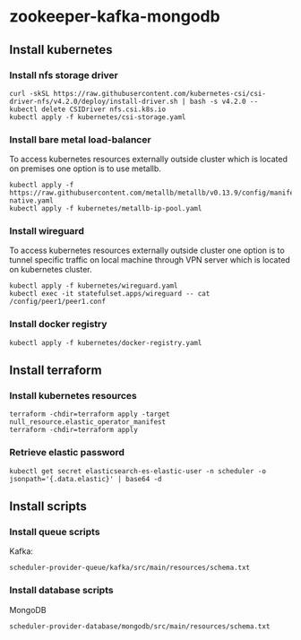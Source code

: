 # zookeeper-kafka-mongodb

## Install kubernetes

### Install nfs storage driver
```
curl -skSL https://raw.githubusercontent.com/kubernetes-csi/csi-driver-nfs/v4.2.0/deploy/install-driver.sh | bash -s v4.2.0 --
kubectl delete CSIDriver nfs.csi.k8s.io
kubectl apply -f kubernetes/csi-storage.yaml
```

### Install bare metal load-balancer
To access kubernetes resources externally outside cluster which is located on premises one option is to use metallb.
```
kubectl apply -f https://raw.githubusercontent.com/metallb/metallb/v0.13.9/config/manifests/metallb-native.yaml
kubectl apply -f kubernetes/metallb-ip-pool.yaml
```

### Install wireguard
To access kubernetes resources externally outside cluster one option is to tunnel specific traffic on local machine through VPN server which is located on kubernetes cluster.
```
kubectl apply -f kubernetes/wireguard.yaml
kubectl exec -it statefulset.apps/wireguard -- cat /config/peer1/peer1.conf
```
### Install docker registry
```
kubectl apply -f kubernetes/docker-registry.yaml
```

## Install terraform

### Install kubernetes resources
```
terraform -chdir=terraform apply -target null_resource.elastic_operator_manifest
terraform -chdir=terraform apply
```

### Retrieve elastic password
```
kubectl get secret elasticsearch-es-elastic-user -n scheduler -o jsonpath='{.data.elastic}' | base64 -d
```

## Install scripts

### Install queue scripts
Kafka:
```
scheduler-provider-queue/kafka/src/main/resources/schema.txt
```

### Install database scripts
MongoDB
```
scheduler-provider-database/mongodb/src/main/resources/schema.txt
```
